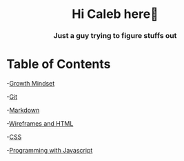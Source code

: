 <h1 align="center">Hi Caleb here👋</h1>
<h3 align="center">Just a guy trying to figure stuffs out </h3>

# Table of Contents
-[Growth Mindset](README.md) 

-[Git](Git.md)

-[Markdown](Markdown.md)

-[Wireframes and HTML](wireframesAndHTML.md)

-[CSS](css.md)

-[Programming with Javascript](programmingWithJavascript.md)





